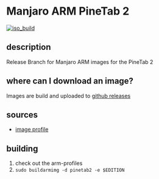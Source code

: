 # Manjaro ARM PineTab 2
[![iso_build](https://github.com/manjaro-arm/pinetab2-images/workflows/image_build_all/badge.svg)](https://github.com/manjaro-arm/pinetab2-images/actions)

## description

Release Branch for Manjaro ARM images for the PineTab 2

## where can I download an image?

Images are build and uploaded to [github releases](https://github.com/manjaro-arm/pinetab2-images/releases)

## sources

- [image profile](https://github.com/manjaro-pinephone/arm-profiles)

## building

1. check out the arm-profiles
2. `sudo buildarmimg -d pinetab2 -e $EDITION`
